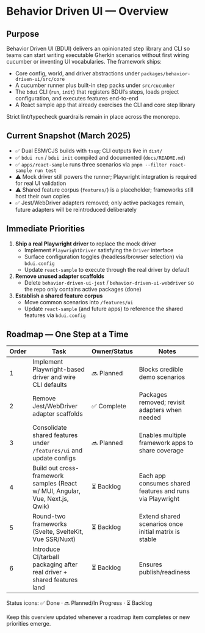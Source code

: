 # Behavior Driven UI — Overview

## Purpose
Behavior Driven UI (BDUI) delivers an opinionated step library and CLI so teams
can start writing executable Gherkin scenarios without first wiring cucumber or
inventing UI vocabularies. The framework ships:

- Core config, world, and driver abstractions under `packages/behavior-driven-ui/src/core`
- A cucumber runner plus built-in step packs under `src/cucumber`
- The `bdui` CLI (`run`, `init`) that registers BDUI’s steps, loads project
  configuration, and executes features end-to-end
- A React sample app that already exercises the CLI and core step library

Strict lint/typecheck guardrails remain in place across the monorepo.

## Current Snapshot (March 2025)
- ✅ Dual ESM/CJS builds with `tsup`; CLI outputs live in `dist/`
- ✅ `bdui run` / `bdui init` compiled and documented (`docs/README.md`)
- ✅ `apps/react-sample` runs three scenarios via `pnpm --filter react-sample run test`
- ⚠️ Mock driver still powers the runner; Playwright integration is required for
  real UI validation
- ⚠️ Shared feature corpus (`features/`) is a placeholder; frameworks still host
  their own copies
- ✅ Jest/WebDriver adapters removed; only active packages remain, future adapters will be reintroduced deliberately

## Immediate Priorities
1. **Ship a real Playwright driver** to replace the mock driver
   - Implement `PlaywrightDriver` satisfying the `Driver` interface
   - Surface configuration toggles (headless/browser selection) via `bdui.config`
   - Update `react-sample` to execute through the real driver by default
2. **Remove unused adapter scaffolds**
   - Delete `behavior-driven-ui-jest` / `behavior-driven-ui-webdriver` so the repo
     only contains active packages (done)
3. **Establish a shared feature corpus**
   - Move common scenarios into `/features/ui`
   - Update `react-sample` (and future apps) to reference the shared features via
     `bdui.config`

## Roadmap — One Step at a Time
| Order | Task | Owner/Status | Notes |
|-------|------|--------------|-------|
| 1 | Implement Playwright-based driver and wire CLI defaults | 🔜 Planned | Blocks credible demo scenarios |
| 2 | Remove Jest/WebDriver adapter scaffolds | ✅ Complete | Packages removed; revisit adapters when needed |
| 3 | Consolidate shared features under `/features/ui` and update configs | 🔜 Planned | Enables multiple framework apps to share coverage |
| 4 | Build out cross-framework samples (React w/ MUI, Angular, Vue, Next.js, Qwik) | ⏳ Backlog | Each app consumes shared features and runs via Playwright |
| 5 | Round-two frameworks (Svelte, SvelteKit, Vue SSR/Nuxt) | ⏳ Backlog | Extend shared scenarios once initial matrix is stable |
| 6 | Introduce CI/tarball packaging after real driver + shared features land | ⏳ Backlog | Ensures publish/readiness |

Status icons: ✅ Done · 🔜 Planned/In Progress · ⏳ Backlog

Keep this overview updated whenever a roadmap item completes or new priorities
emerge.

